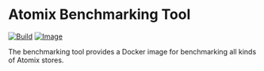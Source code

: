 # Atomix Benchmarking Tool

[![Build](https://img.shields.io/github/actions/workflow/status/atomix/atomix/build-and-test-bench.yml?style=for-the-badge)](https://github.com/atomix/atomix/actions/workflows/build-and-test-bench.yml)
[![Image](https://img.shields.io/docker/v/atomix/bench?label=image&style=for-the-badge)](https://hub.docker.com/repository/docker/atomix/bench)

The benchmarking tool provides a Docker image for benchmarking all kinds of Atomix stores.
